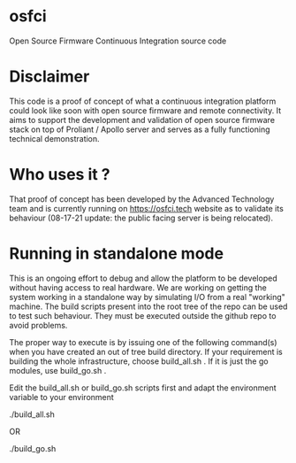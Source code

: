 # osfci
Open Source Firmware Continuous Integration source code

# Disclaimer

This code is a proof of concept of what a continuous integration platform could look like soon with open source firmware and remote connectivity. It aims to support the development and validation of open source firmware stack on top of Proliant / Apollo server and serves as a fully functioning technical demonstration.

# Who uses it ?

That proof of concept has been developed by the Advanced Technology team and is currently running on https://osfci.tech website as to validate its behaviour (08-17-21 update: the public facing server is being relocated).

# Running in standalone mode

This is an ongoing effort to debug and allow the platform to be developed without having access to real hardware. We are working on getting the system working in a standalone way by simulating I/O from a real "working" machine. The build scripts present into the root tree of the repo can be used to test such behaviour. They must be executed outside the github repo to avoid problems.

The proper way to execute is by issuing one of the following command(s) when you have created an out of tree build directory. If your requirement is building the whole infrastructure, choose build_all.sh . If it is just the go modules, use build_go.sh .

Edit the build_all.sh or build_go.sh scripts first and adapt the environment variable to your environment

./build_all.sh <PATH to the OSFCI Tree> 

OR

./build_go.sh <PATH to the OSFCI Tree>
